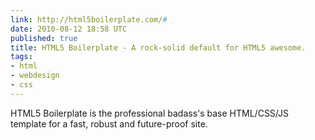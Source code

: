 ```yaml
---
link: http://html5boilerplate.com/#
date: 2010-08-12 18:58 UTC
published: true
title: HTML5 Boilerplate - A rock-solid default for HTML5 awesome.
tags:
- html
- webdesign
- css
---
```


HTML5 Boilerplate is the professional badass's base HTML/CSS/JS template for a fast, robust and future-proof site.
